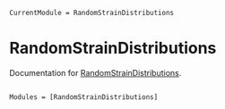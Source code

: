 ```@meta
CurrentModule = RandomStrainDistributions
```

# RandomStrainDistributions

Documentation for [RandomStrainDistributions](https://github.com/meesewj/RandomStrainDistributions.jl).

```@index
```

```@autodocs
Modules = [RandomStrainDistributions]
```
